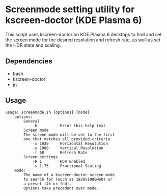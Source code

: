# Screenmode setting utility for kscreen-doctor (KDE Plasma 6)

This script uses kscreen-doctor on KDE Plasma 6 desktops to find and set the screen mode for the desired resolution and refresh rate, as well as set the HDR state and scaling.

## Dependencies
- bash
- kscreen-doctor
- jq

## Usage
```
usage: screenmode.sh [options] [mode]
    options:
        General
            -h          Print this help text
        Screen mode
        The screen mode will be set to the first
        one that matches all provided criteria
            -x 1920     Horizontal Resolution
            -y 1080     Vertical Resolution
            -r 60       Refresh Rate
        Screen settings
            -H 1        HDR Enabled
            -s 1.75     Fractional Scaling
    mode:
        The name of a kscreen-doctor screen mode
        to search for (such as 1920x1080@60) or
        a preset (4k or fhd).
        Options take precedent over mode.
```
